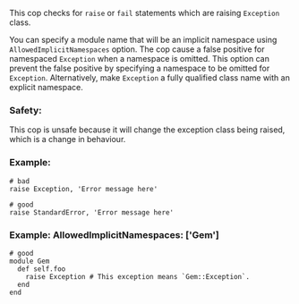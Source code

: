 This cop checks for `raise` or `fail` statements which are
raising `Exception` class.

You can specify a module name that will be an implicit namespace
using `AllowedImplicitNamespaces` option. The cop cause a false positive
for namespaced `Exception` when a namespace is omitted. This option can
prevent the false positive by specifying a namespace to be omitted for
`Exception`. Alternatively, make `Exception` a fully qualified class
name with an explicit namespace.

### Safety:

This cop is unsafe because it will change the exception class being
raised, which is a change in behaviour.

### Example:
    # bad
    raise Exception, 'Error message here'

    # good
    raise StandardError, 'Error message here'

### Example: AllowedImplicitNamespaces: ['Gem']
    # good
    module Gem
      def self.foo
        raise Exception # This exception means `Gem::Exception`.
      end
    end